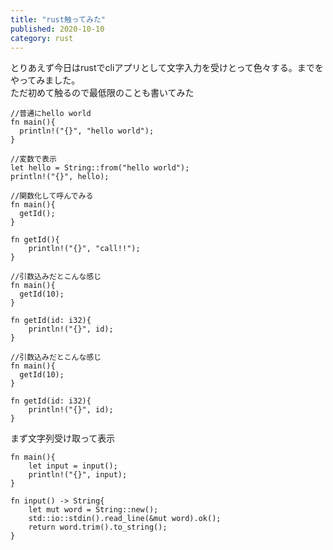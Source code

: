 ```yaml
---
title: "rust触ってみた"
published: 2020-10-10
category: rust
---
```


とりあえず今日はrustでcliアプリとして文字入力を受けとって色々する。までをやってみました。  
ただ初めて触るので最低限のことも書いてみた

```
//普通にhello world
fn main(){
  println!("{}", "hello world");
}
```

```
//変数で表示
let hello = String::from("hello world");
println!("{}", hello);
```

```
//関数化して呼んでみる
fn main(){
  getId();
}

fn getId(){
    println!("{}", "call!!");
}

```

```
//引数込みだとこんな感じ
fn main(){
  getId(10);
}

fn getId(id: i32){
    println!("{}", id);
}
```

```
//引数込みだとこんな感じ
fn main(){
  getId(10);
}

fn getId(id: i32){
    println!("{}", id);
}
```

まず文字列受け取って表示
```
fn main(){
    let input = input();
    println!("{}", input);
}

fn input() -> String{
    let mut word = String::new();
    std::io::stdin().read_line(&mut word).ok();
    return word.trim().to_string();
}
```

```
```

```
```



```
```

```
```

```
```

```
```

```
```
